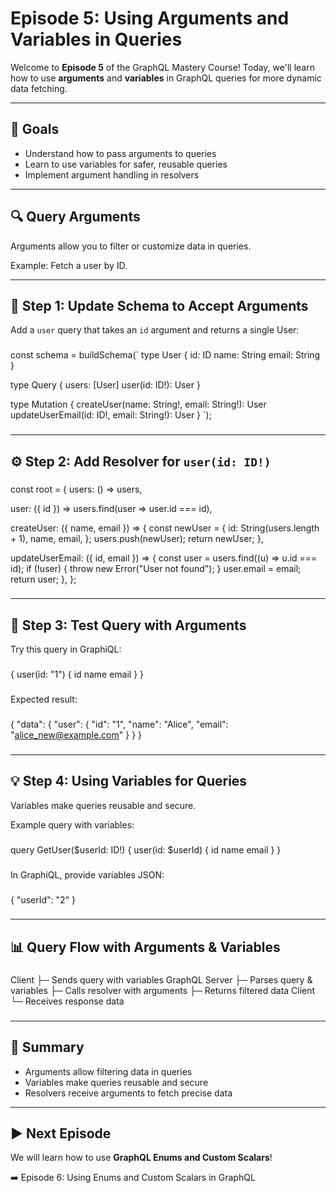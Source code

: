 # Episode 5: Using Arguments and Variables in Queries

Welcome to **Episode 5** of the GraphQL Mastery Course! Today, we'll learn how to use **arguments** and **variables** in GraphQL queries for more dynamic data fetching.

---

## 🎯 Goals

- Understand how to pass arguments to queries  
- Learn to use variables for safer, reusable queries  
- Implement argument handling in resolvers  

---

## 🔍 Query Arguments

Arguments allow you to filter or customize data in queries.

Example: Fetch a user by ID.

---

## 📜 Step 1: Update Schema to Accept Arguments

Add a `user` query that takes an `id` argument and returns a single User:

###  
const schema = buildSchema(`
  type User {
    id: ID
    name: String
    email: String
  }

  type Query {
    users: [User]
    user(id: ID!): User
  }

  type Mutation {
    createUser(name: String!, email: String!): User
    updateUserEmail(id: ID!, email: String!): User
  }
`);
###

---

## ⚙️ Step 2: Add Resolver for `user(id: ID!)`

###  
const root = {
  users: () => users,

  user: ({ id }) => users.find(user => user.id === id),

  createUser: ({ name, email }) => {
    const newUser = {
      id: String(users.length + 1),
      name,
      email,
    };
    users.push(newUser);
    return newUser;
  },

  updateUserEmail: ({ id, email }) => {
    const user = users.find((u) => u.id === id);
    if (!user) {
      throw new Error("User not found");
    }
    user.email = email;
    return user;
  },
};
###

---

## 🧪 Step 3: Test Query with Arguments

Try this query in GraphiQL:

###  
{
  user(id: "1") {
    id
    name
    email
  }
}
###

Expected result:

###  
{
  "data": {
    "user": {
      "id": "1",
      "name": "Alice",
      "email": "alice_new@example.com"
    }
  }
}
###

---

## 💡 Step 4: Using Variables for Queries

Variables make queries reusable and secure.

Example query with variables:

###  
query GetUser($userId: ID!) {
  user(id: $userId) {
    id
    name
    email
  }
}
###

In GraphiQL, provide variables JSON:

###  
{
  "userId": "2"
}
###

---

## 📊 Query Flow with Arguments & Variables

###  
Client
  ├─ Sends query with variables
GraphQL Server
  ├─ Parses query & variables
  ├─ Calls resolver with arguments
  ├─ Returns filtered data
Client
  └─ Receives response data
###

---

## 🧠 Summary

- Arguments allow filtering data in queries  
- Variables make queries reusable and secure  
- Resolvers receive arguments to fetch precise data  

---

## ▶️ Next Episode

We will learn how to use **GraphQL Enums and Custom Scalars**!

➡️ Episode 6: Using Enums and Custom Scalars in GraphQL
